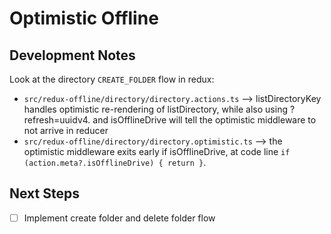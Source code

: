 # Optimistic Offline

## Development Notes

Look at the directory `CREATE_FOLDER` flow in redux:

- `src/redux-offline/directory/directory.actions.ts` --> listDirectoryKey handles optimistic re-rendering of listDirectory, while also using ?refresh=uuidv4. and isOfflineDrive will tell the optimistic middleware to not arrive in reducer
- `src/redux-offline/directory/directory.optimistic.ts` --> the optimistic middleware exits early if isOfflineDrive, at code line `if (action.meta?.isOfflineDrive) { return }`.

## Next Steps

- [ ] Implement create folder and delete folder flow
